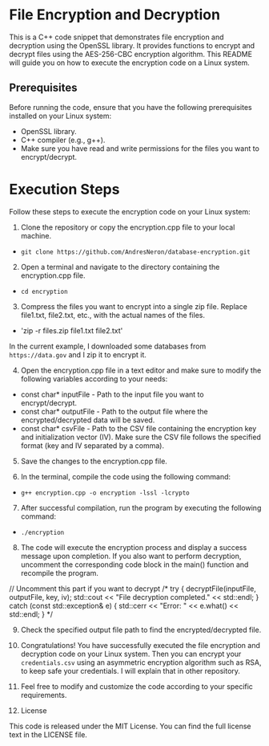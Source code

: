 # File Encryption and Decryption

This is a C++ code snippet that demonstrates file encryption and decryption using the OpenSSL library. It provides functions to encrypt 
and decrypt files using the AES-256-CBC encryption algorithm. This README will guide you on how to execute the encryption code on a Linux system.

## Prerequisites

Before running the code, ensure that you have the following prerequisites installed on your Linux system:

- OpenSSL library.
- C++ compiler (e.g., g++).
- Make sure you have read and write permissions for the files you want to encrypt/decrypt.

# Execution Steps

Follow these steps to execute the encryption code on your Linux system:

1. Clone the repository or copy the encryption.cpp file to your local machine.

- `git clone https://github.com/AndresNeron/database-encryption.git`

2. Open a terminal and navigate to the directory containing the encryption.cpp file.

- `cd encryption`

3. Compress the files you want to encrypt into a single zip file. Replace file1.txt, file2.txt, etc., with the actual names of the files.

- 'zip -r files.zip file1.txt file2.txt'

In the current example, I downloaded some databases from `https://data.gov` and I zip it to encrypt it.

4. Open the encryption.cpp file in a text editor and make sure to modify the following variables according to your needs:

- const char* inputFile - Path to the input file you want to encrypt/decrypt.
- const char* outputFile - Path to the output file where the encrypted/decrypted data will be saved.
- const char* csvFile - Path to the CSV file containing the encryption key and initialization vector (IV). Make sure the CSV file follows the specified format (key and IV separated by a comma).

5. Save the changes to the encryption.cpp file.

6. In the terminal, compile the code using the following command:

- `g++ encryption.cpp -o encryption -lssl -lcrypto`

7. After successful compilation, run the program by executing the following command:

- `./encryption`

8. The code will execute the encryption process and display a success message upon completion. If you also want to perform decryption, uncomment the corresponding code block in the main() function and recompile the program.


// Uncomment this part if you want to decrypt
/*
try {
    decryptFile(inputFile, outputFile, key, iv);
    std::cout << "File decryption completed." << std::endl;
} catch (const std::exception& e) {
    std::cerr << "Error: " << e.what() << std::endl;
}
*/

9. Check the specified output file path to find the encrypted/decrypted file.

10. Congratulations! You have successfully executed the file encryption and decryption code on your Linux system. Then you can encrypt your `credentials.csv` using an asymmetric encryption algorithm such as RSA, to keep safe your credentials. I will explain that in other repository.

11. Feel free to modify and customize the code according to your specific requirements.

12. License

This code is released under the MIT License. You can find the full license text in the LICENSE file.
